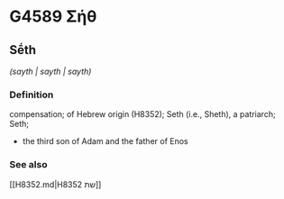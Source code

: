 # G4589 Σήθ

## Sḗth

_(sayth | sayth | sayth)_

### Definition

compensation; of Hebrew origin (H8352); Seth (i.e., Sheth), a patriarch; Seth; 

- the third son of Adam and the father of Enos

### See also

[[H8352.md|H8352 שת]]
